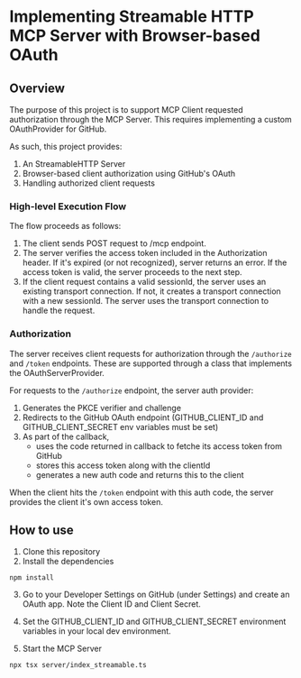 # Implementing Streamable HTTP MCP Server with Browser-based OAuth

## Overview

The purpose of this project is to support MCP Client requested authorization through the MCP Server. This requires implementing a custom OAuthProvider for GitHub. 

As such, this project provides:
1. An StreamableHTTP Server 
2. Browser-based client authorization using GitHub's OAuth
3. Handling authorized client requests
  

### High-level Execution Flow

The flow proceeds as follows:
1. The client sends POST request to /mcp endpoint. 
2. The server verifies the access token included in the Authorization header. If it's expired (or not recognized), server returns an error. If the access token is valid, the server proceeds to the next step. 
3. If the client request contains a valid sessionId, the server uses an existing transport connection. If not, it creates a transport connection with a new sessionId. The server uses the transport connection to handle the request. 

### Authorization

The server receives client requests for authorization through the `/authorize` and `/token` endpoints. These are supported through a class that implements the OAuthServerProvider.  

For requests to the `/authorize` endpoint, the server auth provider:
1. Generates the PKCE verifier and challenge
2. Redirects to the GitHub OAuth endpoint (GITHUB_CLIENT_ID and GITHUB_CLIENT_SECRET env variables must be set)
3. As part of the callback, 
    - uses the code returned in callback to fetche its access token from GitHub 
    - stores this access token along with the clientId
    - generates a new auth code and returns this to the client

When the client hits the `/token` endpoint with this auth code, the server provides the client it's own access token. 

## How to use

1. Clone this repository
2. Install the dependencies

`npm install`

3. Go to your Developer Settings on GitHub (under Settings) and create an OAuth app. Note the Client ID and Client Secret.

4. Set the GITHUB_CLIENT_ID and GITHUB_CLIENT_SECRET environment variables in your local dev environment.

5. Start the MCP Server

`npx tsx server/index_streamable.ts`






